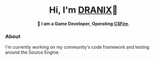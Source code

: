 <h1 align="center">Hi, I'm <a href="https://github.com/dran1x">DRANIX</a>🕋</h1>
<p align="center">
	<b>👋 I am a Game Developer, Operating <a href="https://csfire.gg/">CSFire</a>.</b>
</p>

### About
I'm currently working on my community's code framework and testing around the Source Engine.
